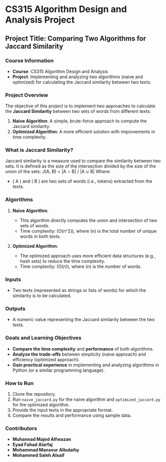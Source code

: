 # CS315 Algorithm Design and Analysis Project

## Project Title: Comparing Two Algorithms for Jaccard Similarity

### Course Information
- **Course**: CS315 Algorithm Design and Analysis
- **Project**: Implementing and analyzing two algorithms (naive and optimized) for calculating the Jaccard similarity between two texts.

### Project Overview
The objective of this project is to implement two approaches to calculate the **Jaccard Similarity** between two sets of words from different texts:
1. **Naive Algorithm**: A simple, brute-force approach to compute the Jaccard similarity.
2. **Optimized Algorithm**: A more efficient solution with improvements in time complexity.

### What is Jaccard Similarity?
Jaccard similarity is a measure used to compare the similarity between two sets. It is defined as the size of the intersection divided by the size of the union of the sets:
J(A, B) = |A ∩ B| / |A ∪ B|
Where:
- \( A \) and \( B \) are two sets of words (i.e., tokens) extracted from the texts.

### Algorithms
1. **Naive Algorithm**:  
   - This algorithm directly computes the union and intersection of two sets of words.
   - Time complexity: \(O(n^2)\), where \(n\) is the total number of unique words in both texts.

2. **Optimized Algorithm**:  
   - The optimized approach uses more efficient data structures (e.g., hash sets) to reduce the time complexity.
   - Time complexity: \(O(n)\), where \(n\) is the number of words.

### Inputs
- Two texts (represented as strings or lists of words) for which the similarity is to be calculated.

### Outputs
- A numeric value representing the Jaccard similarity between the two texts.

### Goals and Learning Objectives
- **Compare the time complexity** and **performance** of both algorithms.
- **Analyze the trade-offs** between simplicity (naive approach) and efficiency (optimized approach).
- **Gain practical experience** in implementing and analyzing algorithms in Python (or a similar programming language).

### How to Run
1. Clone the repository.
2. Run `naive_jaccard.py` for the naive algorithm and `optimized_jaccard.py` for the optimized algorithm.
3. Provide the input texts in the appropriate format.
4. Compare the results and performance using sample data.

### Contributors
- **Muhannad Majed Alfwazan**
- **Eyad Fahad Alarfaj**
- **Mohammad Mansour Albulaihy**
- **Mohammed Saleh Alsaif**